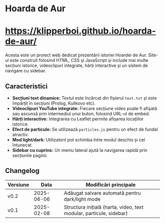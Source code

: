 # Hoarda de Aur
# https://klipperboi.github.io/hoarda-de-aur/

Acesta este un proiect web dedicat prezentării istoriei Hoardei de Aur. Site-ul este construit folosind HTML, CSS și JavaScript și include mai multe secțiuni istorice, videoclipuri integrate, hărți interactive și un sistem de navigare cu sidebar.

## Caracteristici

- **Secțiuni text dinamice:** Textul este încărcat din fișierul `text.txt` și este împărțit în secțiuni (Prolog, Kulikovo etc).
- **Videoclipuri YouTube integrate:** Fiecare secțiune video poate fi afișată sau ascunsă prin intermediul unui buton, folosind URL-ul de embed.
- **Hărți interactive:** Integrarea cu Leaflet permite afișarea locațiilor istorice.
- **Efect de particule:** Se utilizează `particles.js` pentru un efect de fundal atractiv.
- **Mod light/dark:** Utilizatorii pot schimba între modul deschis și cel întunecat.
- **Sidebar cu cuprins:** Un meniu lateral ajută la navigarea rapidă prin secțiunile paginii.


## Changelog
| Versiune | Data       | Modificări principale                             |
|----------|------------|---------------------------------------------------|
| v0.2     | 2025-06-06 | Adăugat salvare automată pentru dark/light mode  |
| v0.1     | 2025-02-08 | Structura inițială (harta, video, text modular, particule, sidebar)
